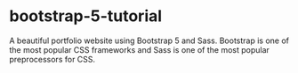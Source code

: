 # bootstrap-5-tutorial
A beautiful portfolio website using Bootstrap 5 and Sass. Bootstrap is one of the most popular CSS frameworks and Sass is one of the most popular preprocessors for CSS.
